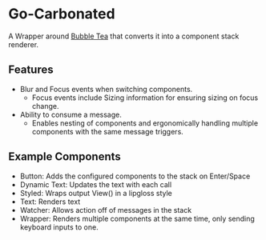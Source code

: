 # Go-Carbonated

A Wrapper around [Bubble Tea](https://github.com/charmbracelet/bubbletea) that converts it into a component stack renderer.

## Features
- Blur and Focus events when switching components.
  - Focus events include Sizing information for ensuring sizing on focus change.
- Ability to consume a message.
  - Enables nesting of components and ergonomically handling multiple components with the same message triggers.

## Example Components
- Button: Adds the configured components to the stack on Enter/Space
- Dynamic Text: Updates the text with each call
- Styled: Wraps output View() in a lipgloss style
- Text: Renders text
- Watcher: Allows action off of messages in the stack
- Wrapper: Renders multiple components at the same time, only sending keyboard inputs to one.
